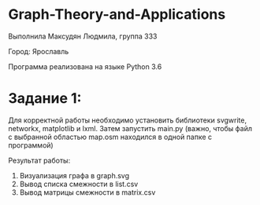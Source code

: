 # Graph-Theory-and-Applications

Выполнила Максудян Людмила, группа 333

Город: Ярославль

Программа реализована на языке Python 3.6

# Задание 1:
Для корректной работы необходимо установить библиотеки svgwrite, networkx, matplotlib и lxml. Затем запустить main.py (важно, чтобы файл   с выбранной областью map.osm находился в одной папке с программой)

Результат работы: 

1) Визуализация графа в graph.svg 
2) Вывод списка смежности в list.csv
3) Вывод матрицы смежности в matrix.csv


